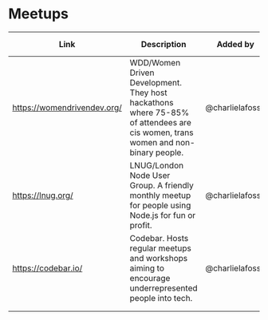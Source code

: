 # Meetups

| Link | Description | Added by | Other resources |
| -------- | -------- | -------- | -------- |
|   https://womendrivendev.org/        |  WDD/Women Driven Development. They host hackathons where 75-85% of attendees are cis women, trans women and non-binary people.     | @charlielafosse        |         |
| https://lnug.org/   | LNUG/London Node User Group. A friendly monthly meetup for people using Node.js for fun or profit.   | @charlielafosse  |      |
| https://codebar.io/ | Codebar. Hosts regular meetups and workshops aiming to encourage underrepresented people into tech. | @charlielafosse |    |
| | | | |
| | | | |
